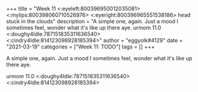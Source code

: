 +++
title = "Week 11 <:eyeleft:800396950012035081> <:mylips:800398060710526976> <:eyeright:800396965551538186> head stuck in the clouds"
description = "A simple one, again. Just a mood I sometimes feel, wonder what it's like up there aye.   urmom 11.0 <:doughy4Idle:787151835311636540> <:cindry4Idle:814123098928185394>"
author = "eggyolk#4129"
date = "2021-03-19"
categories = ["Week 11: TODO"]
tags = []
+++

A simple one, again. Just a mood I sometimes feel, wonder what it's like up there aye. 

urmom 11.0 <:doughy4Idle:787151835311636540> <:cindry4Idle:814123098928185394>
